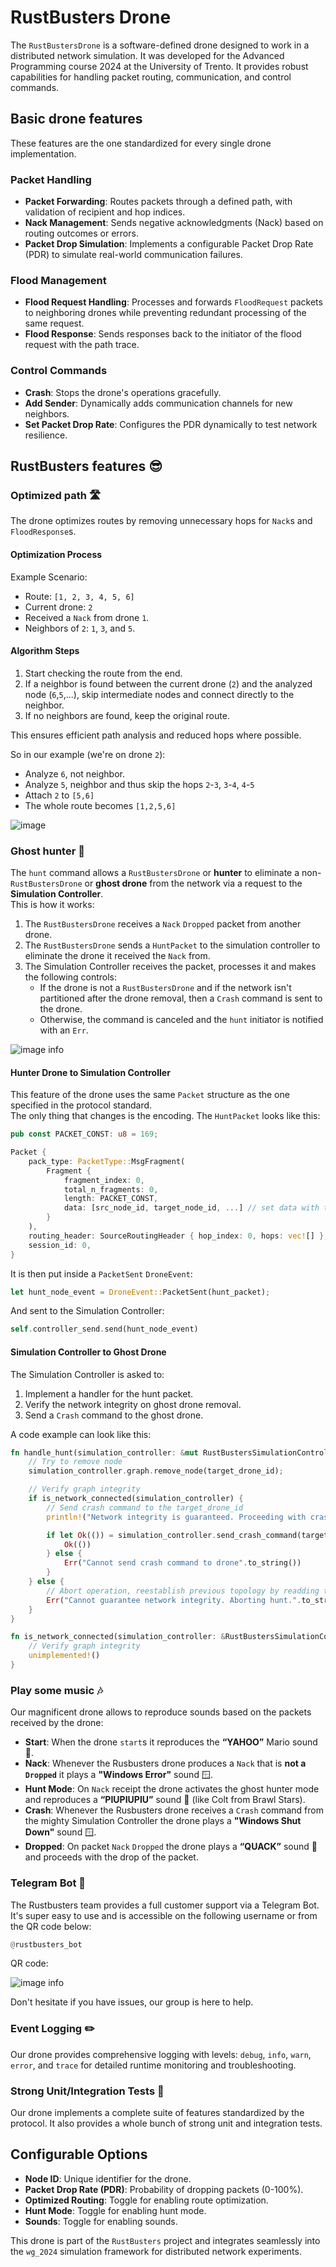 # RustBusters Drone

The `RustBustersDrone` is a software-defined drone designed to work in a distributed network simulation.
It was developed for the Advanced Programming course 2024 at the University of Trento.
It provides robust capabilities for handling packet routing, communication, and control commands.

## Basic drone features

These features are the one standardized for every single drone implementation.

### **Packet Handling**

- **Packet Forwarding**: Routes packets through a defined path, with validation of recipient and hop indices.
- **Nack Management**: Sends negative acknowledgments (Nack) based on routing outcomes or errors.
- **Packet Drop Simulation**: Implements a configurable Packet Drop Rate (PDR) to simulate real-world communication
  failures.

### **Flood Management**

- **Flood Request Handling**: Processes and forwards `FloodRequest` packets to neighboring drones while preventing
  redundant processing of the same request.
- **Flood Response**: Sends responses back to the initiator of the flood request with the path trace.

### **Control Commands**

- **Crash**: Stops the drone's operations gracefully.
- **Add Sender**: Dynamically adds communication channels for new neighbors.
- **Set Packet Drop Rate**: Configures the PDR dynamically to test network resilience.

## RustBusters features 😎

### **Optimized path 🛣️**

The drone optimizes routes by removing unnecessary hops for `Nack`s and `FloodResponse`s.

#### Optimization Process

Example Scenario:
- Route: `[1, 2, 3, 4, 5, 6]`
- Current drone: `2` 
- Received a `Nack` from drone `1`. 
- Neighbors of `2`: `1`, `3`, and `5`. 

#### Algorithm Steps

1. Start checking the route from the end.
2. If a neighbor is found between the current drone (`2`) and the analyzed node (`6`,`5`,...), skip intermediate nodes and connect directly to the neighbor.
3. If no neighbors are found, keep the original route.

This ensures efficient path analysis and reduced hops where possible.

So in our example (we're on drone `2`):
- Analyze `6`, not neighbor.
- Analyze `5`, neighbor and thus skip the hops `2`-`3`, `3`-`4`, `4`-`5`
- Attach `2` to `[5,6]`
- The whole route becomes `[1,2,5,6]`

![image](./assets/optimzed-route.jpg)

### **Ghost hunter 👻**

The `hunt` command allows a `RustBustersDrone` or **hunter** to eliminate a non-`RustBustersDrone` or **ghost drone** 
from the network via a request to the **Simulation Controller**.\
This is how it works:

1. The `RustBustersDrone` receives a `Nack` `Dropped` packet from another drone.
2. The `RustBustersDrone` sends a `HuntPacket` to the simulation controller to eliminate the drone it received the `Nack` from.
3. The Simulation Controller receives the packet, processes it and makes the following controls:
    - If the drone is not a `RustBustersDrone` and if the network isn't partitioned after the drone removal, then a `Crash` command is sent to the drone.
    - Otherwise, the command is canceled and the `hunt` initiator is notified with an `Err`.

![image info](./assets/figure.jpg)

#### Hunter Drone to Simulation Controller

This feature of the drone uses the same `Packet` structure as the one specified in the protocol standard.\
The only thing that changes is the encoding. The `HuntPacket` looks like this:

```rust
pub const PACKET_CONST: u8 = 169;

Packet {
    pack_type: PacketType::MsgFragment(
        Fragment {
            fragment_index: 0,
            total_n_fragments: 0,
            length: PACKET_CONST,
            data: [src_node_id, target_node_id, ...] // set data with the specified source and target drone ids
        }
    ),
    routing_header: SourceRoutingHeader { hop_index: 0, hops: vec![] },
    session_id: 0,
}
```

It is then put inside a `PacketSent` `DroneEvent`:

```rust
let hunt_node_event = DroneEvent::PacketSent(hunt_packet);
```

And sent to the Simulation Controller:

```rust
self.controller_send.send(hunt_node_event)
```

#### Simulation Controller to Ghost Drone

The Simulation Controller is asked to:

1. Implement a handler for the hunt packet.
2. Verify the network integrity on ghost drone removal.
3. Send a `Crash` command to the ghost drone.

A code example can look like this:

```rust
fn handle_hunt(simulation_controller: &mut RustBustersSimulationController, target_drone_id: NodeId) -> Result<(), String> {
    // Try to remove node
    simulation_controller.graph.remove_node(target_drone_id);

    // Verify graph integrity
    if is_network_connected(simulation_controller) {
        // Send crash command to the target_drone_id
        println!("Network integrity is guaranteed. Proceeding with crash command.");

        if let Ok(()) = simulation_controller.send_crash_command(target_drone_id) {
            Ok(())
        } else {
            Err("Cannot send crash command to drone".to_string())
        }
    } else {
        // Abort operation, reestablish previous topology by readding the removed drone and send error
        Err("Cannot guarantee network integrity. Aborting hunt.".to_string())
    }
}

fn is_network_connected(simulation_controller: &RustBustersSimulationController) -> bool {
    // Verify graph integrity
    unimplemented!()
}
```



### **Play some music 🎶**

Our magnificent drone allows to reproduce sounds based on the packets received by the drone:

- **Start**: When the drone `start`s it reproduces the **“YAHOO”** Mario sound 🍄.
- **Nack**: Whenever the Rusbusters drone produces a `Nack` that is **not a `Dropped`** it plays a **"Windows Error"** sound 🪟.
- **Hunt Mode**: On `Nack` receipt the drone activates the ghost hunter mode and reproduces a **“PIUPIUPIU”** sound 🔫 (like Colt from Brawl Stars).
- **Crash**: Whenever the Rusbusters drone receives a `Crash` command from the mighty Simulation Controller the drone plays a **"Windows Shut Down"** sound 🪟.
- **Dropped**: On packet `Nack` `Dropped` the drone plays a **“QUACK”** sound 🦆 and proceeds with the drop of the packet.

### **Telegram Bot 🤖**

The Rustbusters team provides a full customer support via a Telegram Bot.
It's super easy to use and is accessible on the following username or from the QR code below:
```rust
@rustbusters_bot
```

QR code:

![image info](./assets/tg-qr.png)

Don't hesitate if you have issues, our group is here to help.


### **Event Logging ✏️**

Our drone provides comprehensive logging with levels: `debug`, `info`, `warn`, `error`, and `trace` for detailed runtime
monitoring and troubleshooting.


### **Strong Unit/Integration Tests 🧪**

Our drone implements a complete suite of features standardized by the protocol.
It also provides a whole bunch of strong unit and integration tests.

## Configurable Options

- **Node ID**: Unique identifier for the drone.
- **Packet Drop Rate (PDR)**: Probability of dropping packets (0-100%).
- **Optimized Routing**: Toggle for enabling route optimization.
- **Hunt Mode**: Toggle for enabling hunt mode.
- **Sounds**: Toggle for enabling sounds.

This drone is part of the `RustBusters` project and integrates seamlessly into the `wg_2024` simulation framework for
distributed network experiments.